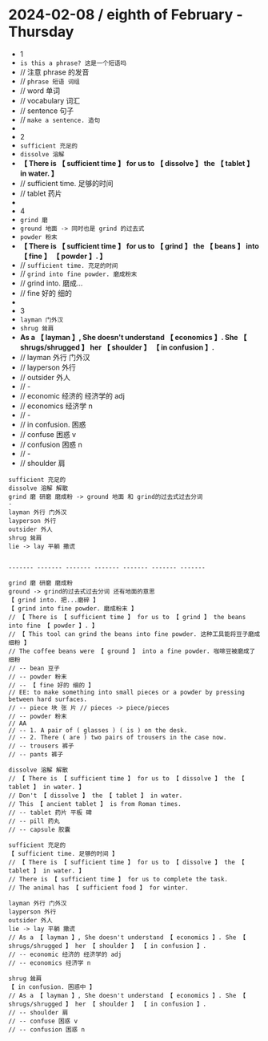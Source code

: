 # 2024-02-08 / eighth of February - Thursday

- 1
- `is this a phrase? 这是一个短语吗`
- // 注意 phrase 的发音
- // `phrase 短语 词组`
- // word 单词
- // vocabulary 词汇
- // sentence 句子
- // `make a sentence. 造句`
-
- 2
- `sufficient 充足的`
- `dissolve 溶解`
- **【 There is 【 sufficient time 】 for us to 【 dissolve 】 the 【 tablet 】 in water. 】**
- // sufficient time. 足够的时间
- // tablet 药片
-
- 4
- `grind 磨`
- `ground 地面 -> 同时也是 grind 的过去式`
- `powder 粉末`
- **【 There is 【 sufficient time 】 for us to 【 grind 】 the 【 beans 】 into 【 fine 】 【 powder 】. 】**
- // `sufficient time. 充足的时间`
- // `grind into fine powder. 磨成粉末 `
- // grind into. 磨成...
- // fine 好的 细的
-
- 3
- `layman 门外汉`
- `shrug 耸肩`
- **As a 【 layman 】, She doesn't understand 【 economics 】. She 【 shrugs/shrugged 】 her 【 shoulder 】 【 in confusion 】.**
- // layman 外行 门外汉
- // layperson 外行
- // outsider 外人
- // -
- // economic 经济的 经济学的 adj
- // economics 经济学 n
- // -
- // in confusion. 困惑
- // confuse 困惑 v
- // confusion 困惑 n
- // -
- // shoulder 肩

```
sufficient 充足的
dissolve 溶解 解散
grind 磨 研磨 磨成粉 -> ground 地面 和 grind的过去式过去分词
-
layman 外行 门外汉
layperson 外行
outsider 外人
shrug 耸肩
lie -> lay 平躺 撒谎


------- ------- ------- ------- ------- ------- -------

grind 磨 研磨 磨成粉
ground -> grind的过去式过去分词 还有地面的意思
【 grind into. 把...磨碎 】
【 grind into fine powder. 磨成粉末 】
// 【 There is 【 sufficient time 】 for us to 【 grind 】 the beans into fine 【 powder 】. 】
// 【 This tool can grind the beans into fine powder. 这种工具能将豆子磨成细粉 】
// The coffee beans were 【 ground 】 into a fine powder. 咖啡豆被磨成了细粉
// -- bean 豆子
// -- powder 粉末
// -- 【 fine 好的 细的 】
// EE: to make something into small pieces or a powder by pressing between hard surfaces.
// -- piece 块 张 片 // pieces -> piece/pieces
// -- powder 粉末
// AA
// -- 1. A pair of ( glasses ) ( is ) on the desk.
// -- 2. There ( are ) two pairs of trousers in the case now.
// -- trousers 裤子
// -- pants 裤子

dissolve 溶解 解散
// 【 There is 【 sufficient time 】 for us to 【 dissolve 】 the 【 tablet 】 in water. 】
// Don't 【 dissolve 】 the 【 tablet 】 in water.
// This 【 ancient tablet 】 is from Roman times.
// -- tablet 药片 平板 碑
// -- pill 药丸
// -- capsule 胶囊

sufficient 充足的
【 sufficient time. 足够的时间 】
// 【 There is 【 sufficient time 】 for us to 【 dissolve 】 the 【 tablet 】 in water. 】
// There is 【 sufficient time 】 for us to complete the task.
// The animal has 【 sufficient food 】 for winter.

layman 外行 门外汉
layperson 外行
outsider 外人
lie -> lay 平躺 撒谎
// As a 【 layman 】, She doesn't understand 【 economics 】. She 【 shrugs/shrugged 】 her 【 shoulder 】 【 in confusion 】.
// -- economic 经济的 经济学的 adj
// -- economics 经济学 n

shrug 耸肩
【 in confusion. 困惑中 】
// As a 【 layman 】, She doesn't understand 【 economics 】. She 【 shrugs/shrugged 】 her 【 shoulder 】 【 in confusion 】.
// -- shoulder 肩
// -- confuse 困惑 v
// -- confusion 困惑 n
```
